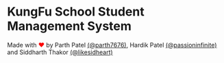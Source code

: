 # KungFu School Student Management System
Made with <span style="color: #fc0707;">&hearts;</span> by Parth Patel [(@parth7676)](https://github.com/parth7676), Hardik Patel [(@passioninfinite)](https://github.com/passioninfinite) and Siddharth Thakor [(@likesidheart)](https://github.com/likesidheart)
